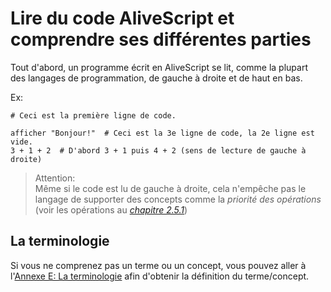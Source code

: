 # Lire du code AliveScript et comprendre ses différentes parties

Tout d'abord, un programme écrit en AliveScript se lit, comme la plupart des langages de programmation, de gauche à
droite et de haut en bas.

Ex:

```
# Ceci est la première ligne de code.

afficher "Bonjour!"  # Ceci est la 3e ligne de code, la 2e ligne est vide.
3 + 1 + 2  # D'abord 3 + 1 puis 4 + 2 (sens de lecture de gauche à droite)
```

> Attention:  
> Même si le code est lu de gauche à droite, cela n'empêche pas le langage de supporter des concepts comme la
> _priorité des opérations_ (voir les opérations au [_chapitre 2.5.1_](../concepts_base/operateurs/binaires.md))

## La terminologie

Si vous ne comprenez pas un terme ou un concept, vous pouvez aller à
l'[Annexe E: La terminologie](../annexe/lexique.md) afin d'obtenir la définition du terme/concept. 

